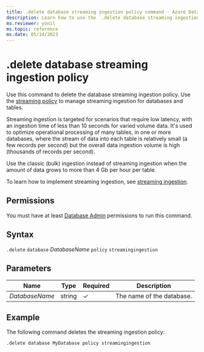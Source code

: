```yaml
---
title: .delete database streaming ingestion policy command - Azure Data Explorer
description: Learn how to use the `.delete database streaming ingestion policy` command to delete the database streaming ingestion policy.
ms.reviewer: yonil
ms.topic: reference
ms.date: 05/14/2023
---
```

# .delete database streaming ingestion policy

Use this command to delete the database streaming ingestion policy. Use the [streaming policy](../management/streamingingestionpolicy.md) to manage streaming ingestion for databases and tables.  

Streaming ingestion is targeted for scenarios that require low latency, with an ingestion time of less than 10 seconds for varied volume data. It's used to optimize operational processing of many tables, in one or more databases, where the stream of data into each table is relatively small (a few records per second) but the overall data ingestion volume is high (thousands of records per second).

Use the classic (bulk) ingestion instead of streaming ingestion when the amount of data grows to more than 4 Gb per hour per table. 

To learn how to implement streaming ingestion, see [streaming ingestion](../../ingest-data-streaming.md).

## Permissions

You must have at least [Database Admin](access-control/role-based-access-control.md) permissions to run this command.

## Syntax

`.delete` `database` *DatabaseName* `policy` `streamingingestion`

## Parameters

|Name|Type|Required|Description|
|--|--|--|--|
|*DatabaseName*|string|&check;|The name of the database.|

## Example

The following command deletes the streaming ingestion policy:

```kusto
.delete database MyDatabase policy streamingingestion 
```
